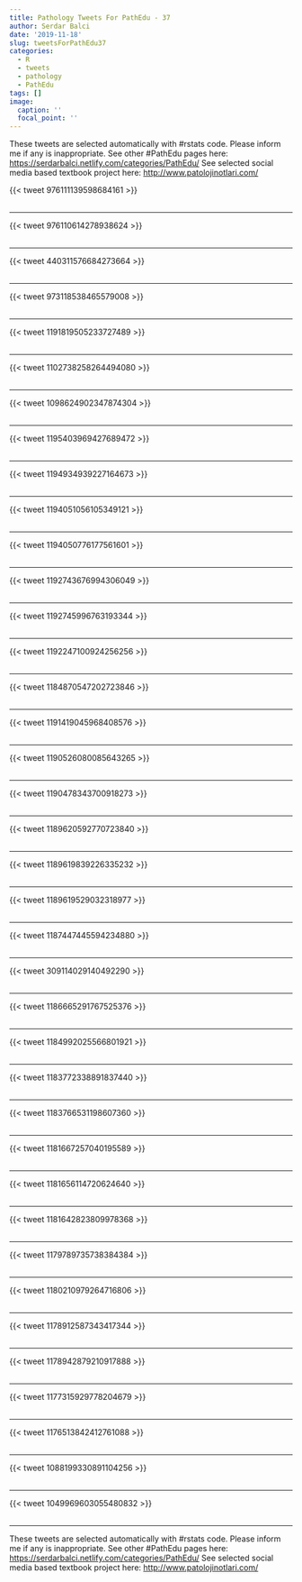 ```yaml
---
title: Pathology Tweets For PathEdu - 37
author: Serdar Balci
date: '2019-11-18'
slug: tweetsForPathEdu37
categories:
  - R
  - tweets
  - pathology
  - PathEdu
tags: []
image:
  caption: ''
  focal_point: ''
---
```



These tweets are selected automatically with #rstats code. Please inform me if any is inappropriate.
See other #PathEdu pages here: https://serdarbalci.netlify.com/categories/PathEdu/ 
See selected social media based textbook project here: http://www.patolojinotlari.com/

{{< tweet 976111139598684161 >}}
<br>
<br>
<hr>
{{< tweet 976110614278938624 >}}
<br>
<br>
<hr>
{{< tweet 440311576684273664 >}}
<br>
<br>
<hr>
{{< tweet 973118538465579008 >}}
<br>
<br>
<hr>
{{< tweet 1191819505233727489 >}}
<br>
<br>
<hr>
{{< tweet 1102738258264494080 >}}
<br>
<br>
<hr>
{{< tweet 1098624902347874304 >}}
<br>
<br>
<hr>
{{< tweet 1195403969427689472 >}}
<br>
<br>
<hr>
{{< tweet 1194934939227164673 >}}
<br>
<br>
<hr>
{{< tweet 1194051056105349121 >}}
<br>
<br>
<hr>
{{< tweet 1194050776177561601 >}}
<br>
<br>
<hr>
{{< tweet 1192743676994306049 >}}
<br>
<br>
<hr>
{{< tweet 1192745996763193344 >}}
<br>
<br>
<hr>
{{< tweet 1192247100924256256 >}}
<br>
<br>
<hr>
{{< tweet 1184870547202723846 >}}
<br>
<br>
<hr>
{{< tweet 1191419045968408576 >}}
<br>
<br>
<hr>
{{< tweet 1190526080085643265 >}}
<br>
<br>
<hr>
{{< tweet 1190478343700918273 >}}
<br>
<br>
<hr>
{{< tweet 1189620592770723840 >}}
<br>
<br>
<hr>
{{< tweet 1189619839226335232 >}}
<br>
<br>
<hr>
{{< tweet 1189619529032318977 >}}
<br>
<br>
<hr>
{{< tweet 1187447445594234880 >}}
<br>
<br>
<hr>
{{< tweet 309114029140492290 >}}
<br>
<br>
<hr>
{{< tweet 1186665291767525376 >}}
<br>
<br>
<hr>
{{< tweet 1184992025566801921 >}}
<br>
<br>
<hr>
{{< tweet 1183772338891837440 >}}
<br>
<br>
<hr>
{{< tweet 1183766531198607360 >}}
<br>
<br>
<hr>
{{< tweet 1181667257040195589 >}}
<br>
<br>
<hr>
{{< tweet 1181656114720624640 >}}
<br>
<br>
<hr>
{{< tweet 1181642823809978368 >}}
<br>
<br>
<hr>
{{< tweet 1179789735738384384 >}}
<br>
<br>
<hr>
{{< tweet 1180210979264716806 >}}
<br>
<br>
<hr>
{{< tweet 1178912587343417344 >}}
<br>
<br>
<hr>
{{< tweet 1178942879210917888 >}}
<br>
<br>
<hr>
{{< tweet 1177315929778204679 >}}
<br>
<br>
<hr>
{{< tweet 1176513842412761088 >}}
<br>
<br>
<hr>
{{< tweet 1088199330891104256 >}}
<br>
<br>
<hr>
{{< tweet 1049969603055480832 >}}
<br>
<br>
<hr>


These tweets are selected automatically with #rstats code. Please inform me if any is inappropriate.
See other #PathEdu pages here: https://serdarbalci.netlify.com/categories/PathEdu/ 
See selected social media based textbook project here: http://www.patolojinotlari.com/
